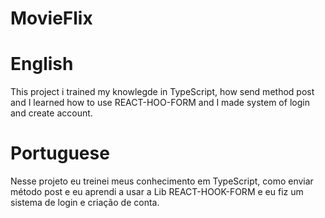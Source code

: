 # MovieFlix

# English
This project i trained my knowlegde in TypeScript, how send method post and I learned how to use REACT-HOO-FORM
and I made system of login and create account.

# Portuguese
Nesse projeto eu treinei meus conhecimento em TypeScript, como enviar método post e eu aprendi a usar a Lib REACT-HOOK-FORM e eu fiz um sistema de login e criação de conta.

